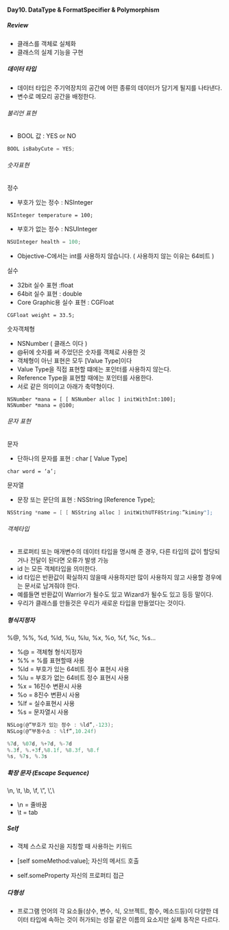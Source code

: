 #### **Day10. DataType & FormatSpecifier & Polymorphism**

##### Review

- 클래스를 객체로 실체화
- 클래스의 실제 기능을 구현

##### 데이터 타입

- 데이터 타입은 주기억장치의 공간에 어떤 종류의 데이터가 담기게 될지를 나타낸다.
- 변수로 메모리 공간을 배정한다.

###### 불리언 표현
- BOOL
값 : YES or NO
``` objective-c
BOOL isBabyCute = YES;
```
###### 숫자표현

정수
- 부호가 있는 정수 : NSInteger
``` 0bjective-c
NSInteger temperature = 100;
```
- 부호가 없는 정수 : NSUInteger
``` objective-c
NSUInteger health = 100;
```
- Objective-C에서는 int를 사용하지 않습니다. ( 사용하지 않는 이유는 64비트 )

실수

- 32bit 실수 표현 :float
- 64bit 실수 표현 : double
- Core Graphic용 실수 표현 : CGFloat
``` objective -c
CGFloat weight = 33.5;
```
숫자객체형
- NSNumber ( 클래스 이다 )
- @뒤에 숫자를 써 주었던은 숫자를 객체로 사용한 것
- 객체형이 아닌 표현은 모두 [Value Type]이다
- Value Type을 직접 표현할 떄에는 포인터를 사용하지 않는다.
- Reference Type을 표현할 때에는 포인터를 사용한다.
- 서로 같은 의미이고 아래가 축약형이다.
``` objective -c
NSNumber *mana = [ [ NSNumber alloc ] initWithInt:100];
NSNumber *mana = @100;
```

###### 문자 표현
문자
- 단하나의 문자를 표현 : char [ Value Type]
``` objective -c
char word = ‘a’;
```

문자열
- 문장 또는 문단의 표현 : NSString [Reference Type];
``` objective-c
NSString *name = [ [ NSString alloc ] initWithUTF8String:”kiminy"];
```
###### 객체타입
- 프로퍼티 또는 매개변수의 데이터 타입을 명시해 준 경우, 다른 타입의 값이 할당되거나 전달이 된다면 오류가 발생 가능
- id 는 모든 객체타입을 의미한다.
- id 타입은 반환값이 확실하지 않을때 사용하지만 많이 사용하지 않고 사용할 경우에는 문서로 남겨줘야 한다.
- 예를들면 반환값이 Warrior가 될수도 있고 Wizard가 될수도 있고 등등 말이다.
- 우리가 클래스를 만들것은 우리가 새로운 타입을 만들었다는 것이다.

##### 형식지정자

%@, %%, %d, %ld, %u, %lu, %x, %o, %f, %c, %s...

- %@ = 객체형 형식지정자
- %% = %를 표현할때 사용
- %ld = 부호가 있는 64비트 정수 표현시 사용
-  %lu = 부호가 없는 64비트 정수 표현시 사용
- %x = 16진수 변환시 사용
- %o = 8진수 변환시 사용
- %lf = 실수표현시 사용
- %s = 문자열시 사용
``` objective-c
NSLog(@“부호가 있는 정수 : %ld”,-123);
NSLog(@“부동수소 : %lf”,10.24f)

%7d, %07d, %+7d, %-7d
%.3f, %.+3f,%8.1f, %8.3f, %8.f
%s, %7s, %.3s
```

##### 확장 문자 (Escape Sequence)
\n, \t, \b, \f, \”, \’,\\

- \n = 줄바꿈
- \t = tab

##### Self
- 객체 스스로 자신을 지칭할 때 사용하는 키워드

- [self someMethod:value];
자신의 메서드 호출

- self.someProperty
자신의 프로퍼티 접근

##### 다형성
- 프로그램 언어의 각 요소들(상수, 변수, 식, 오브젝트, 함수, 메소드등)이 다양한 데이터 타입에 속하는 것이 허가되는 성질
같은 이름의 요소지만 실제 동작은 다르다.
